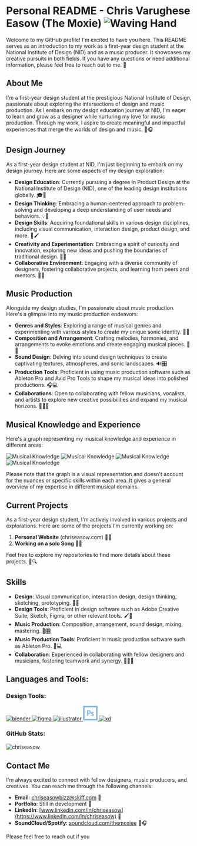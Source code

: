# Personal README - Chris Varughese Easow (The Moxie) ![Waving Hand](https://cdn.jsdelivr.net/gh/Readme-Workflows/Readme-Icons@main/icons/gifs/wave.gif)

Welcome to my GitHub profile! I'm excited to have you here. This README serves as an introduction to my work as a first-year design student at the National Institute of Design (NID) and as a music producer. It showcases my creative pursuits in both fields. If you have any questions or need additional information, please feel free to reach out to me. 🎉

## About Me

I'm a first-year design student at the prestigious National Institute of Design, passionate about exploring the intersections of design and music production. As I embark on my design education journey at NID, I'm eager to learn and grow as a designer while nurturing my love for music production. Through my work, I aspire to create meaningful and impactful experiences that merge the worlds of design and music. 🎨🎧

## Design Journey

As a first-year design student at NID, I'm just beginning to embark on my design journey. Here are some aspects of my design exploration:

- **Design Education**: Currently pursuing a degree in Product Design at the National Institute of Design (NID), one of the leading design institutions globally. 🎓🎨
- **Design Thinking**: Embracing a human-centered approach to problem-solving and developing a deep understanding of user needs and behaviors. 💡👥
- **Design Skills**: Acquiring foundational skills in various design disciplines, including visual communication, interaction design, product design, and more. 🌟🖌️
- **Creativity and Experimentation**: Embracing a spirit of curiosity and innovation, exploring new ideas and pushing the boundaries of traditional design. 🚀🌈
- **Collaborative Environment**: Engaging with a diverse community of designers, fostering collaborative projects, and learning from peers and mentors. 👥💭

## Music Production

Alongside my design studies, I'm passionate about music production. Here's a glimpse into my music production endeavors:

- **Genres and Styles**: Exploring a range of musical genres and experimenting with various styles to create my unique sonic identity. 🎵🎶
- **Composition and Arrangement**: Crafting melodies, harmonies, and arrangements to evoke emotions and create engaging musical pieces. 🎹🎼
- **Sound Design**: Delving into sound design techniques to create captivating textures, atmospheres, and sonic landscapes. 🔊🎛️
- **Production Tools**: Proficient in using music production software such as Ableton Pro and Avid Pro Tools to shape my musical ideas into polished productions. 🎧💻
- **Collaborations**: Open to collaborating with fellow musicians, vocalists, and artists to explore new creative possibilities and expand my musical horizons. 🎵🤝🎨

## Musical Knowledge and Experience

Here's a graph representing my musical knowledge and experience in different areas:

![Musical Knowledge](https://img.shields.io/badge/Drums-10%20years-red)
![Musical Knowledge](https://img.shields.io/badge/Piano-3%20years-orange)
![Musical Knowledge](https://img.shields.io/badge/Guitar-2%20years-yellow)
![Musical Knowledge](https://img.shields.io/badge/Music%20Production-5%20years-green)

Please note that the graph is a visual representation and doesn't account for the nuances or specific skills within each area. It gives a general overview of my expertise in different musical domains.

## Current Projects

As a first-year design student, I'm actively involved in various projects and explorations. Here are some of the projects I'm currently working on:

1. **Personal Website** (chriseasow.com) 🎨✨
2. **Working on a solo Song** 🎵🔥

Feel free to explore my repositories to find more details about these projects. 📂🔍

## Skills

- **Design**: Visual communication, interaction design, design thinking, sketching, prototyping. 🎨💡
- **Design Tools**: Proficient in design software such as Adobe Creative Suite, Sketch, Figma, or other relevant tools. 🖌️🔧
- **Music Production**: Composition, arrangement, sound design, mixing, mastering. 🎵🎛️
- **Music Production Tools**: Proficient in music production software such as Ableton Pro. 🎹💻
- **Collaboration**: Experienced in collaborating with fellow designers and musicians, fostering teamwork and synergy. 🤝🎵👥

## Languages and Tools:

<h3 align="left">Design Tools:</h3>
<p align="left">
  <a href="https://www.blender.org/" target="_blank" rel="noreferrer">
    <img src="https://download.blender.org/branding/community/blender_community_badge_white.svg" alt="blender" width="40" height="40"/>
  </a>
  <a href="https://www.figma.com/" target="_blank" rel="noreferrer">
    <img src="https://www.vectorlogo.zone/logos/figma/figma-icon.svg" alt="figma" width="40" height="40"/>
  </a>
  <a href="https://www.adobe.com/in/products/illustrator.html" target="_blank" rel="noreferrer">
    <img src="https://www.vectorlogo.zone/logos/adobe_illustrator/adobe_illustrator-icon.svg" alt="illustrator" width="40" height="40"/>
  </a>
  <a href="https://www.photoshop.com/en" target="_blank" rel="noreferrer">
    <img src="https://raw.githubusercontent.com/devicons/devicon/master/icons/photoshop/photoshop-line.svg" alt="photoshop" width="40" height="40"/>
  </a>
  <a href="https://www.adobe.com/products/xd.html" target="_blank" rel="noreferrer">
    <img src="https://cdn.worldvectorlogo.com/logos/adobe-xd.svg" alt="xd" width="40" height="40"/>
  </a>
</p>

<h3 align="left">GitHub Stats:</h3>
<p><img align="center" src="https://github-readme-stats.vercel.app/api/top-langs?username=chriseasow&show_icons=true&locale=en&layout=compact" alt="chriseasow" /></p>

## Contact Me

I'm always excited to connect with fellow designers, music producers, and creatives. You can reach me through the following channels:

- **Email**: chriseasowbizz@skiff.com 📧
- **Portfolio**: Still in development 💼
- **LinkedIn**: [www.linkedin.com/in/chriseasow](https://www.linkedin.com/in/chriseasow) 🔗
- **SoundCloud/Spotify**: [soundcloud.com/themoxiee](https://soundcloud.com/themoxiee) 🎵🎧

Please feel free to reach out if you
